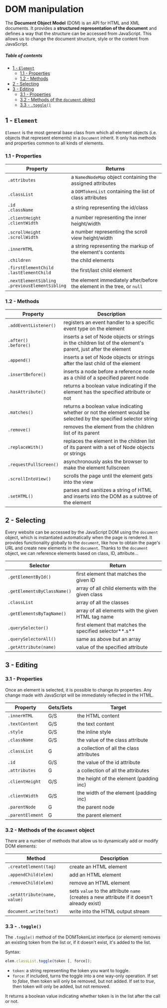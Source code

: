 
[//]: # (TITLE DOM Manipulation)
[//]: # (ENDPOINT /jsdom)
[//]: # (PRIORITY 1)


# DOM manipulation

The **Document Object Model** (DOM) is an API for HTML and XML documents. It provides a **structured representation of the document** and defines a way that the structure can be accessed from JavaScript. This allows us to change the document structure, style or the content from JavaScript.

<!-- markdown-toc start - Don't edit this section. Run M-x markdown-toc-refresh-toc -->
##### Table of contents

- [1 - `Element`](#1---element)
    - [1.1 - Properties](#11---properties)
    - [1.2 - Methods](#12---methods)
- [2 - Selecting](#2---selecting)
- [3 - Editing](#3---editing)
    - [3.1 - Properties](#31---properties)
    - [3.2 - Methods of the `document` object](#32---methods-of-the-document-object)
    - [3.3 - `.toggle()`](#33---toggle)

<!-- markdown-toc end -->

## 1 - `Element`

`Element` is the most general base class from which all element objects (i.e. objects that represent elements) in a `Document` inherit. It only has methods and properties common to all kinds of elements.

### 1.1 - Properties

| Property                                            | Returns                                                                 |
|-----------------------------------------------------|-------------------------------------------------------------------------|
| `.attributes`                                       | a `NamedNodeMap` object containing the assigned attributes              |
| `.classList`                                        | a `DOMTokenList` containing the list of class attributes                |
| `.id`<br/>`.className`                              | a string representing the id/class                                      |
| `.clientHeight`<br/>`.clientWidth`                  | a number representing the inner height/width                            |
| `.scrollHeight`<br/>`.scrollWidth`                  | a number representing the scroll view height/width                      |
| `.innerHTML`                                        | a string representing the markup of the element's contents              |
| `.children`                                         | the child elements                                                      |
| `.firstElementChild`<br/>`.lastElementChild`        | the first/last child element                                            |
| `.nextElementSibling`<br/>`.previousElementSibling` | the element immediately after/before the element in the tree, or `null` |

### 1.2 - Methods

| Property                   | Description                                                                                                      |
|----------------------------|------------------------------------------------------------------------------------------------------------------|
| `.addEventListener()`      | registers an event handler to a specific event type on the element                                               |
| `.after()`<br/>`.before()` | inserts a set of Node objects or strings in the children list of the element's parent, just after the element    |
| `.append()`                | inserts a set of Node objects or strings after the last child of the element                                     |
| `.insertBefore()`          | inserts a node before a reference node as a child of a specified parent node                                     |
| `.hasAttribute()`          | returns a boolean value indicating if the element has the specified attribute or not                             |
| `.matches()`               | returns a boolean value indicating whether or not the element would be selected by the specified selector string |
| `.remove()`                | removes the element from the children list of its parent                                                         |
| `.replaceWith()`           | replaces the element in the children list of its parent with a set of Node objects or strings                    |
| `.requestFullScreen()`     | asynchronously asks the browser to make the element fullscreen                                                   |
| `.scrollIntoView()`        | scrolls the page until the element gets into the view                                                            |
| `.setHTML()`               | parses and sanitizes a string of HTML and inserts into the DOM as a subtree of the element                       |


## 2 - Selecting

Every website can be accessed by the JavaScript DOM using the `document` object, which is instantiated automatically when the page is rendered.
It provides functionality globally to the `document`, like how to obtain the page's URL and create new elements in the `document`.
Thanks to the `document` object, we can reference elements based on class, ID, attribute...

| Selector                    | Return                                                  |
|-----------------------------|---------------------------------------------------------|
| `.getElementById()`         | first element that matches the given ID                 |
| `.getElementsByClassName()` | array of all child elements with the given class        |
| `.classList`                | array of all the classes                                |
| `.getElementsByTagName()`   | array of all elements with the given HTML tag name      |
| `.querySelector()`          | first element that matches the specified selector**.s** |
| `.querySelectorAll()`       | same as above but an array                              |
| `.getAttribute(name)`       | value of the specified attribute                        |


## 3 - Editing

### 3.1 - Properties
Once an element is selected, it is possible to change its properties. Any change made with JavaScript will be immediately reflected in the HTML.

| Property         | Gets/Sets | Target                                   |
|------------------|-----------|------------------------------------------|
| `.innerHTML`     | G/S       | the HTML content                         |
| `.textContent`   | G/S       | the text content                         |
| `.style`         | G/S       | the inline style                         |
| `.className`     | G/S       | the value of the class attribute         |
| `.classList`     | G         | a collection of all the class attributes |
| `.id`            | G/S       | the value of the id attribute            |
| `.attributes`    | G         | a collection of all the attributes       |
| `.clientHeight`  | G/S       | the height of the element (padding inc)  |
| `.clientWidth`   | G/S       | the width of the element (padding inc)   |
| `.parentNode`    | G         | the parent node                          |
| `.parentElement` | G         | the parent element                       |


### 3.2 - Methods of the `document` object


There are a number of methods that allow us to dynamically add or modify DOM elements:

| Method                       | Description                                                                                |
|------------------------------|--------------------------------------------------------------------------------------------|
| `.createElement(tag)`        | create an HTML element                                                                     |
| `.appendChild(elem)`         | add an HTML element                                                                        |
| `.removeChild(elem)`         | remove an HTML element                                                                     |
| `.setAttribute(name, value)` | sets `value` to the attribute `name` (creates a new attribute if it doesn't already exist) |
| `document.write(text)`       | write into the HTML output stream                                        


### 3.3 - `.toggle()`

The `.toggle()` method of the DOMTokenList interface (or element) removes an existing token from the list or, if it doesn't exist, it's added to the list.

Syntax:

``` javascript
elem.classList.toggle(token [, force]);
```

 - `token`: a string representing the token you want to toggle.
 - `force`: if included, turns the toggle into a one way-only operation. If set to *false*, then token will only be removed, but not added. If set to *true*, then token will only be added, but not removed.

It returns a boolean value indicating whether token is in the list after the call or not. 
